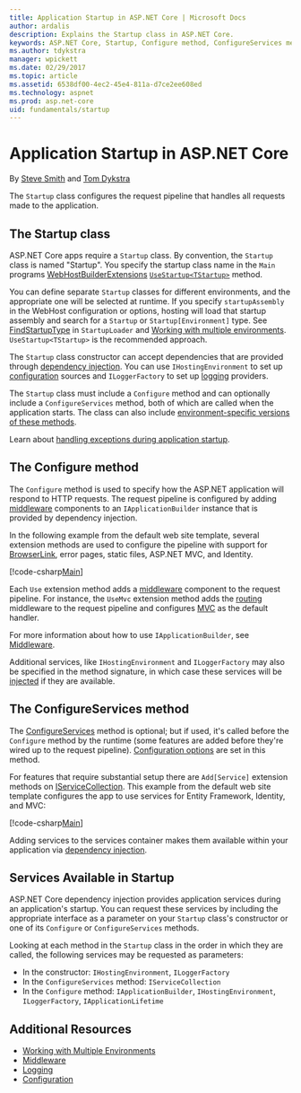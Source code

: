 ```yaml
---
title: Application Startup in ASP.NET Core | Microsoft Docs
author: ardalis
description: Explains the Startup class in ASP.NET Core.
keywords: ASP.NET Core, Startup, Configure method, ConfigureServices method
ms.author: tdykstra
manager: wpickett
ms.date: 02/29/2017
ms.topic: article
ms.assetid: 6538df00-4ec2-45e4-811a-d7ce2ee608ed
ms.technology: aspnet
ms.prod: asp.net-core
uid: fundamentals/startup
---
```

# Application Startup in ASP.NET Core

By [Steve Smith](http://ardalis.com) and [Tom Dykstra](https://github.com/tdykstra/)

The `Startup` class configures the request pipeline that handles all requests made to the application.

## The Startup class

ASP.NET Core apps require a `Startup` class. By convention, the `Startup` class is named "Startup". You specify the startup class name in the `Main` programs [WebHostBuilderExtensions](https://docs.microsoft.com/aspnet/core/api/microsoft.aspnetcore.hosting.webhostbuilderextensions) [`UseStartup<TStartup>`](https://docs.microsoft.com/aspnet/core/api/microsoft.aspnetcore.hosting.webhostbuilderextensions#Microsoft_AspNetCore_Hosting_WebHostBuilderExtensions_UseStartup__1_Microsoft_AspNetCore_Hosting_IWebHostBuilder_) method.

You can define separate `Startup` classes for different environments, and the appropriate one will be selected at runtime. If you specify `startupAssembly` in the WebHost configuration or options, hosting will load that startup assembly and search for a `Startup` or `Startup[Environment]` type. See [FindStartupType](https://github.com/aspnet/Hosting/blob/rel/1.1.0/src/Microsoft.AspNetCore.Hosting/Internal/StartupLoader.cs) in `StartupLoader` and [Working with multiple environments](environments.md#startup-conventions). `UseStartup<TStartup>` is the recommended approach.

The `Startup` class constructor can accept dependencies that are provided through [dependency injection](dependency-injection.md). You can use `IHostingEnvironment` to set up [configuration](configuration.md) sources and `ILoggerFactory` to set up [logging](logging.md) providers. 

The `Startup` class must include a `Configure` method and can optionally include a `ConfigureServices` method, both of which are called when the application starts. The class can also include [environment-specific versions of these methods](environments.md#startup-conventions).

Learn about [handling exceptions during application startup](error-handling.md#startup-exception-handling).

## The Configure method

The `Configure` method is used to specify how the ASP.NET application will respond to HTTP requests. The request pipeline is configured by adding [middleware](middleware.md) components to an `IApplicationBuilder` instance that is provided by dependency injection.

In the following example from the default web site template, several extension methods are used to configure the pipeline with support for [BrowserLink](http://vswebessentials.com/features/browserlink), error pages, static files, ASP.NET MVC, and Identity.

[!code-csharp[Main](../common/samples/WebApplication1/Startup.cs?highlight=8,9,10,14,17,19,21&start=58&end=84)]

Each `Use` extension method adds a [middleware](middleware.md) component to the request pipeline. For instance, the `UseMvc` extension method adds the [routing](routing.md) middleware to the request pipeline and configures [MVC](../mvc/index.md) as the default handler.

For more information about how to use `IApplicationBuilder`, see [Middleware](middleware.md).

Additional services, like `IHostingEnvironment` and `ILoggerFactory` may also be specified in the method signature, in which case these services will be [injected](dependency-injection.md) if they are available. 

## The ConfigureServices method

The [ConfigureServices](https://docs.microsoft.com/en-us/aspnet/core/api/microsoft.aspnetcore.hosting.startupbase#Microsoft_AspNetCore_Hosting_StartupBase_ConfigureServices_Microsoft_Extensions_DependencyInjection_IServiceCollection_) method is optional; but if used, it's called before the `Configure` method by the runtime (some features are added before they're wired up to the request pipeline). [Configuration options](configuration.md) are set in this method.

For features that require substantial setup there are `Add[Service]` extension methods on [IServiceCollection](https://docs.microsoft.com/en-us/aspnet/core/api/microsoft.extensions.dependencyinjection.iservicecollection). This example from the default web site template configures the app to use services for Entity Framework, Identity, and MVC:

[!code-csharp[Main](../common/samples/WebApplication1/Startup.cs?highlight=4,7,11&start=40&end=55)]

Adding services to the services container makes them available within your application via [dependency injection](dependency-injection.md).

## Services Available in Startup

ASP.NET Core dependency injection provides application services during an application's startup. You can request these services by including the appropriate interface as a parameter on your `Startup` class's constructor or one of its `Configure` or `ConfigureServices` methods. 

Looking at each method in the `Startup` class in the order in which they are called, the following services may be requested as parameters:

* In the constructor:  `IHostingEnvironment`, `ILoggerFactory`
* In the `ConfigureServices` method:  `IServiceCollection`
* In the `Configure` method:  `IApplicationBuilder`, `IHostingEnvironment`, `ILoggerFactory`, `IApplicationLifetime`

## Additional Resources

* [Working with Multiple Environments](environments.md)
* [Middleware](middleware.md)
* [Logging](logging.md)
* [Configuration](configuration.md)
